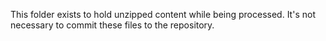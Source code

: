 This folder exists to hold unzipped content while being processed.
It's not necessary to commit these files to the repository.
